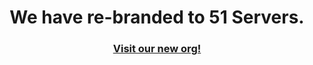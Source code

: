 <h1 align="center">We have re-branded to 51 Servers.</h1>
<h3 align="center"><a href="https://bubblehosting.net/](https://github.com/orgs/51-Servers/">Visit our new org!</a></h3>
